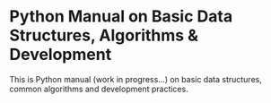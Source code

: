 # Python Manual on Basic Data Structures, Algorithms & Development

This is Python manual (work in progress...) on basic data structures, common algorithms and development practices. 